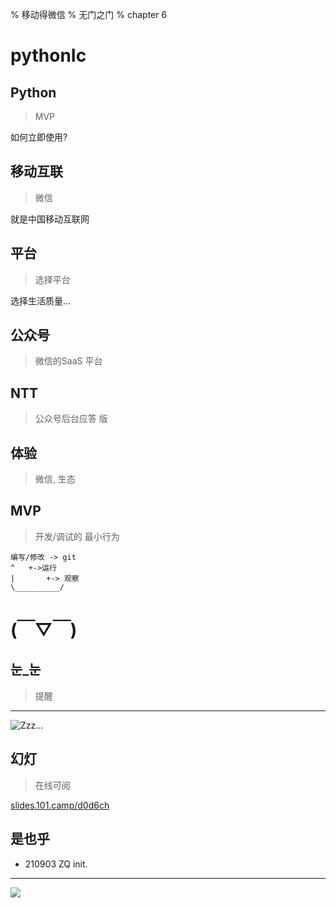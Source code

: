% 移动得微信
% 无门之门
% chapter 6

# pythonIc


## Python
> MVP

如何立即使用?

## 移动互联
> 微信

就是中国移动互联网

## 平台
> 选择平台

选择生活质量...

## 公众号
> 微信的SaaS 平台

## NTT
> 公众号后台应答 版

## 体验
> 微信, 生态

## MVP
> 开发/调试的 最小行为

    编写/修改 -> git
    ^   +->运行
    |       +-> 观察
    \__________/

# (￣▽￣)


## 눈_눈
> 提醒

------

![Zzz...](http://openmindclub.zoomquiet.top/res/KEEP/kcn_sleep.png?imageView2/2/w/510)

## 幻灯
> 在线可阅

[slides.101.camp/d0d6ch](http://slides.101.camp/d0d6ch.html)

## 是也乎

- 210903 ZQ init.

-------

![](img/190416got-ride-dragon.jpg)

